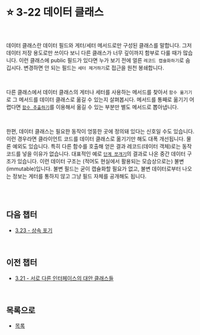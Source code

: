 # :star: 3-22 데이터 클래스

<br>

데이터 클래스란 데이터 필드와 게터/세터 메서드로만 구성된 클래스를 말합니다. 그저 데이터 저장 용도로만 쓰이다 보니 다른 클래스가 너무 깊이까지 함부로 다룰 때가 많습니다. 이런 클래스에 public 필드가 있다면 누가 보기 전에 얼른 `레코드 캡슐화하기`로 숨깁시다. 변경하면 안 되는 필드는 `세터 제거하기`로 접근을 원천 봉쇄합니다.

<br>

다른 클래스에서 데이터 클래스의 게터나 세터를 사용하는 메서드를 찾아서 `함수 옮기기`로 그 메서드를 데이터 클래스로 옮길 수 있는지 살펴봅시다. 메서드를 통째로 옮기기 어렵다면 [`함수 추출하기`](https://github.com/Esoolgnah/Summary_of_Refactoring_2nd_Edition/blob/main/Notes/06_기본적인_리팩터링/06_01_함수_추출하기.md)를 이용해서 옮길 수 있는 부분만 별도 메서드로 뽑아냅니다.

<br>

한편, 데이터 클래스는 필요한 동작이 엉뚱한 곳에 정의돼 있다는 신호일 수도 있습니다. 이런 경우라면 클라이언트 코드를 데이터 클래스로 옮기기만 해도 대폭 개선됩니다. 물론 예외도 있습니다. 특히 다른 함수를 호출해 얻은 결과 레코드(데이터 객체)로는 동작 코드를 넣을 이유가 없습니다. 대표적인 예로 [`단계 쪼개기`](https://github.com/Esoolgnah/Summary_of_Refactoring_2nd_Edition/blob/main/Notes/06_기본적인_리팩터링/06_11_단계_쪼개기.md)의 결과로 나온 중간 데이터 구조가 있습니다. 이런 데이터 구조는 (적어도 현실에서 활용되는 모습상으로는) 불변(immutable)입니다. 불변 필드는 굳이 캡슐화할 필요가 없고, 불변 데이터로부터 나오는 정보는 게터를 통하지 않고 그냥 필드 자체를 공개해도 됩니다.

<br>

<br>

## 다음 챕터

- [3.23 - 상속 포기](https://github.com/Esoolgnah/Summary_of_Refactoring_2nd_Edition/blob/main/Notes/03_코드에서_나는_악취/03_23_상속_포기.md)

<br>

## 이전 챕터

- [3.21 - 서로 다른 인터페이스의 대안 클래스들](https://github.com/Esoolgnah/Summary_of_Refactoring_2nd_Edition/blob/main/Notes/03_코드에서_나는_악취/03_21_서로_다른_인터페이스의_대안_클래스들.md)

<br>

## 목록으로

- [목록](https://github.com/Esoolgnah/Summary_of_Refactoring_2nd_Edition/blob/main/Notes/03_코드에서_나는_악취/03_00_코드에서_나는_악취.md)
